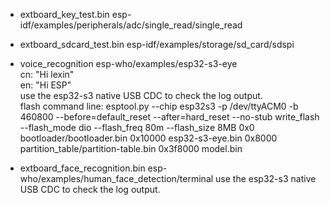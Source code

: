 - extboard_key_test.bin
esp-idf/examples/peripherals/adc/single_read/single_read

- extboard_sdcard_test.bin
esp-idf/examples/storage/sd_card/sdspi

- voice_recognition
esp-who/examples/esp32-s3-eye  
cn: "Hi lexin"  
en: "Hi ESP"  
use the esp32-s3 native USB CDC to check the log output.  
flash command line: esptool.py --chip esp32s3 -p /dev/ttyACM0 -b 460800 --before=default_reset --after=hard_reset --no-stub write_flash --flash_mode dio --flash_freq 80m --flash_size 8MB 0x0 bootloader/bootloader.bin 0x10000 esp32-s3-eye.bin 0x8000 partition_table/partition-table.bin 0x3f8000 model.bin

- extboard_face_recognition.bin
esp-who/examples/human_face_detection/terminal
use the esp32-s3 native USB CDC to check the log output.  
